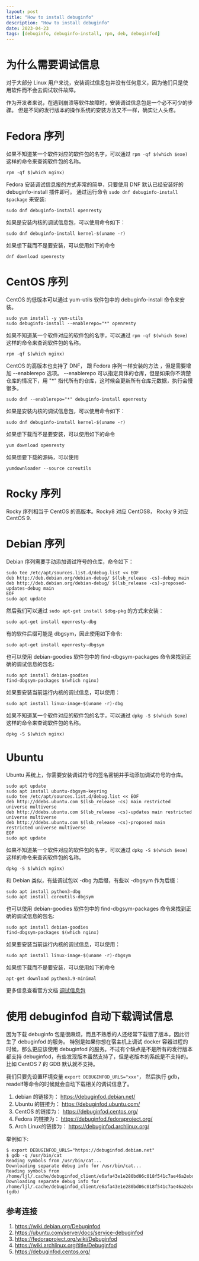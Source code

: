 ```yaml
---
layout: post
title: "How to install debuginfo"
description: "How to install debuginfo"
date: 2023-04-23
tags: [debuginfo, debuginfo-install, rpm, deb, debuginfod]
---
```


# 为什么需要调试信息

对于大部分 Linux 用户来说，安装调试信息包并没有任何意义，因为他们只是使用软件而不会去调试软件故障。

作为开发者来说，在遇到崩溃等软件故障时，安装调试信息包是一个必不可少的步骤。
但是不同的发行版本的操作系统的安装方法又不一样，确实让人头疼。

# Fedora 序列

如果不知道某一个软件对应的软件包的名字，可以通过 `rpm -qf $(which $exe)` 这样的命令来查询软件包的名称。

```shell
rpm -qf $(which nginx)
```

Fedora 安装调试信息报的方式非常的简单，只要使用 DNF 默认已经安装好的 debuginfo-install 插件即可。 
通过运行命令 `sudo dnf debuginfo-install $package` 来安装:

```shell
sudo dnf debuginfo-install openresty
```

如果是安装内核的调试信息包，可以使用命令如下：

```shell
sudo dnf debuginfo-install kernel-$(uname -r)
```

如果想下载而不是要安装，可以使用如下的命令

```shell
dnf download openresty
```

# CentOS 序列

CentOS 的低版本可以通过 yum-utils 软件包中的 debuginfo-install 命令来安装。

```shell
sudo yum install -y yum-utils
sudo debuginfo-install --enablerepo="*" openresty
```

如果不知道某一个软件对应的软件包的名字，可以通过 `rpm -qf $(which $exe)` 这样的命令来查询软件包的名称。

```shell
rpm -qf $(which nginx)
```

CentOS 的高版本也支持了 DNF， 跟 Fedora 序列一样安装的方法 ，但是需要增加 --enablerepo 选项。 --enablerepo 可以指定具体的仓库，但是如果你不清楚仓库的情况下，用 "*" 指代所有的仓库，这时候会更新所有仓库元数据，执行会慢很多。

```shell
sudo dnf --enablerepo="*" debuginfo-install openresty
```

如果是安装内核的调试信息包，可以使用命令如下：

```shell
sudo dnf debuginfo-install kernel-$(uname -r)
```

如果想下载而不是要安装，可以使用如下的命令

```shell
yum download openresty
```

如果想要下载的源码，可以使用

```shell
yumdownloader --source coreutils
```

# Rocky 序列

Rocky 序列相当于 CentOS 的高版本。Rocky8 对应 CentOS8， Rocky 9 对应 CentOS 9.

# Debian 序列

Debian 序列需要手动添加调试符号的仓库，命令如下：

```shell
sudo tee /etc/apt/sources.list.d/debug.list << EOF
deb http://deb.debian.org/debian-debug/ $(lsb_release -cs)-debug main
deb http://deb.debian.org/debian-debug/ $(lsb_release -cs)-proposed-updates-debug main
EOF
sudo apt update
```

然后我们可以通过 `sudo apt-get install $dbg-pkg` 的方式来安装：

```shell
sudo apt-get install openresty-dbg
```

有的软件后缀可能是 dbgsym，因此使用如下命令:

```shell
sudo apt-get install openresty-dbgsym
```

也可以使用 debian-goodies 软件包中的 find-dbgsym-packages 命令来找到正确的调试信息的包名:

```shell
sudo apt install debian-goodies
find-dbgsym-packages $(which nginx)
```

如果要安装当前运行内核的调试信息，可以使用：

```shell
sudo apt install linux-image-$(uname -r)-dbg
```

如果不知道某一个软件对应的软件包的名字，可以通过 `dpkg -S $(which $exe)` 这样的命令来查询软件包的名称。

```shell
dpkg -S $(which nginx)
```

# Ubuntu

Ubuntu 系统上，你需要安装调试符号的签名密钥并手动添加调试符号的仓库。

```shell
sudo apt update
sudo apt install ubuntu-dbgsym-keyring
sudo tee /etc/apt/sources.list.d/debug.list << EOF
deb http://ddebs.ubuntu.com $(lsb_release -cs) main restricted universe multiverse
deb http://ddebs.ubuntu.com $(lsb_release -cs)-updates main restricted universe multiverse
deb http://ddebs.ubuntu.com $(lsb_release -cs)-proposed main restricted universe multiverse
EOF
sudo apt update
```

如果不知道某一个软件对应的软件包的名字，可以通过 `dpkg -S $(which $exe)` 这样的命令来查询软件包的名称。

```shell
dpkg -S $(which nginx)
```

和 Debian 类似，有些调试包以 -dbg 为后缀，有些以 -dbgsym 作为后缀：

```shell
sudo apt install python3-dbg
sudo apt install coreutils-dbgsym
```

也可以使用 debian-goodies 软件包中的 find-dbgsym-packages 命令来找到正确的调试信息的包名:

```shell
sudo apt install debian-goodies
find-dbgsym-packages $(which nginx)
```

如果要安装当前运行内核的调试信息，可以使用：

```shell
sudo apt install linux-image-$(uname -r)-dbgsym
```

如果想下载而不是要安装，可以使用如下的命令

```shell
apt-get download python3.9-minimal
```

更多信息查看官方文档 [调试信息包](https://wiki.ubuntu.com/Debug%20Symbol%20Packages)

# 使用 debuginfod 自动下载调试信息

因为下载 debuginfo 包是很麻烦，而且不熟悉的人还经常下载错了版本，因此衍生了 debuginfod 的服务。
特别是如果你想在宿主机上调试 docker 容器进程的时候，那么更应该使用 debuginfod 的服务。不过有个缺点是不是所有的发行版本都支持 debuginfod，有些发现版本虽然支持了，但是老版本的系统是不支持的。比如 CentOS 7 的 GDB 默认就不支持。

我们只要先设置环境变量 `export DEBUGINFOD_URLS="xxx"`， 然后执行 gdb，readelf等命令的时候就会自动下载相关的调试信息了。

1. debian 的链接为： https://debuginfod.debian.net/
1. Ubuntu 的链接为： https://debuginfod.ubuntu.com/
1. CentOS 的链接为： https://debuginfod.centos.org/
1. Fedora 的链接为： https://debuginfod.fedoraproject.org/
1. Arch Linux的链接为： https://debuginfod.archlinux.org/

举例如下:

```shell
$ export DEBUGINFOD_URLS="https://debuginfod.debian.net"
$ gdb -q /usr/bin/cat
Reading symbols from /usr/bin/cat...
Downloading separate debug info for /usr/bin/cat...
Reading symbols from /home/ljl/.cache/debuginfod_client/e6afa43e1e280bd06c018f541c7ae46a2ebda83c/debuginfo...
Downloading separate debug info for /home/ljl/.cache/debuginfod_client/e6afa43e1e280bd06c018f541c7ae46a2ebda83c/debuginfo...
(gdb)
```

## 参考连接

1. https://wiki.debian.org/Debuginfod
1. https://ubuntu.com/server/docs/service-debuginfod
1. https://fedoraproject.org/wiki/Debuginfod
1. https://wiki.archlinux.org/title/Debuginfod
1. https://debuginfod.centos.org/
